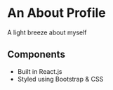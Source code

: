 # An About Profile

A light breeze about myself

## Components  
* Built in React.js
* Styled using Bootstrap & CSS